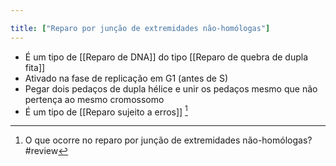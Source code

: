 ```yaml
---

title: ["Reparo por junção de extremidades não-homólogas"]
---
```

+ É um tipo de [[Reparo de DNA]] do tipo [[Reparo de quebra de dupla fita]]
+ Ativado na fase de replicação em G1 (antes de S)
+ Pegar dois pedaços de dupla hélice e unir os pedaços mesmo que não pertença ao mesmo cromossomo
+ É um tipo de [[Reparo sujeito a erros]] [^145357]

[^145357]: O que ocorre no reparo por junção de extremidades não-homólogas?
#review 
